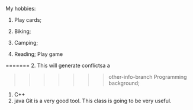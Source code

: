 My hobbies:
1. Play cards;

2. Biking;
3. Camping;
4. Reading; Play game



=======
2. This will generate conflictsa a 
>>>>>>> other-info-branch
Programming background;
1. C++
2. java
Git is a very good tool.
This class is going to be very useful. 
